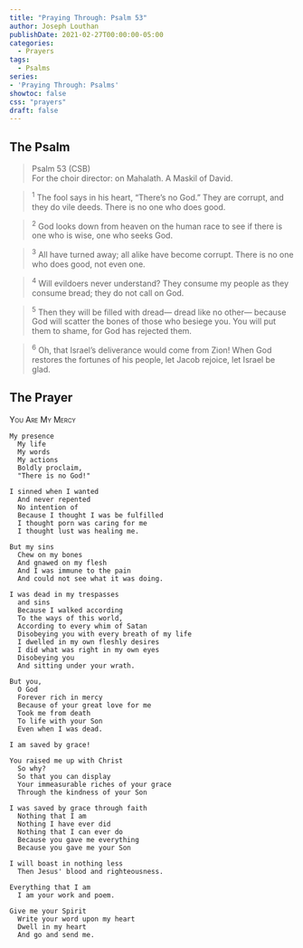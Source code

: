 ```yaml
---
title: "Praying Through: Psalm 53"
author: Joseph Louthan
publishDate: 2021-02-27T00:00:00-05:00
categories:
  - Prayers
tags:
  - Psalms
series:
- 'Praying Through: Psalms'
showtoc: false
css: "prayers"
draft: false
---
```

## The Psalm

>Psalm 53 (CSB)  
><sup></sup> For the choir director: on Mahalath. A Maskil of David. 

><sup>1</sup> The fool says in his heart, “There’s no God.” They are corrupt, and they do vile deeds. There is no one who does good. 

><sup>2</sup> God looks down from heaven on the human race to see if there is one who is wise, one who seeks God. 

><sup>3</sup> All have turned away; all alike have become corrupt. There is no one who does good, not even one. 

><sup>4</sup> Will evildoers never understand? They consume my people as they consume bread; they do not call on God. 

><sup>5</sup> Then they will be filled with dread— dread like no other— because God will scatter the bones of those who besiege you. You will put them to shame, for God has rejected them. 

><sup>6</sup> Oh, that Israel’s deliverance would come from Zion! When God restores the fortunes of his people, let Jacob rejoice, let Israel be glad.

## The Prayer

<div style="font-variant: small-caps;">
You Are My Mercy
</div>

```text
My presence
  My life
  My words
  My actions
  Boldly proclaim,
  "There is no God!"

I sinned when I wanted
  And never repented
  No intention of
  Because I thought I was be fulfilled
  I thought porn was caring for me
  I thought lust was healing me.

But my sins
  Chew on my bones
  And gnawed on my flesh
  And I was immune to the pain
  And could not see what it was doing.

I was dead in my trespasses
  and sins
  Because I walked according
  To the ways of this world,
  According to every whim of Satan
  Disobeying you with every breath of my life
  I dwelled in my own fleshly desires
  I did what was right in my own eyes
  Disobeying you
  And sitting under your wrath.

But you,
  O God
  Forever rich in mercy
  Because of your great love for me
  Took me from death
  To life with your Son
  Even when I was dead.

I am saved by grace!

You raised me up with Christ
  So why?
  So that you can display
  Your immeasurable riches of your grace
  Through the kindness of your Son

I was saved by grace through faith
  Nothing that I am
  Nothing I have ever did
  Nothing that I can ever do
  Because you gave me everything
  Because you gave me your Son

I will boast in nothing less
  Then Jesus' blood and righteousness.

Everything that I am
  I am your work and poem.

Give me your Spirit
  Write your word upon my heart
  Dwell in my heart
  And go and send me.
```
